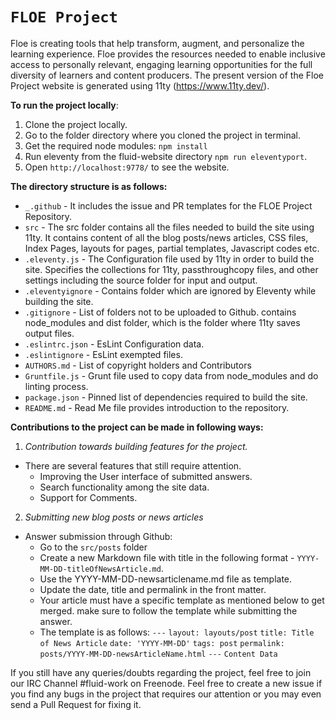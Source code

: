 # `FLOE Project`

Floe is creating tools that help transform, augment, and personalize the learning experience.
Floe provides the resources needed to enable inclusive access to personally relevant, engaging learning opportunities
for the full diversity of learners and content producers.
The present version of the Floe Project website is generated using 11ty (https://www.11ty.dev/).

**To run the project locally**:

1. Clone the project locally.
2. Go to the folder directory where you cloned the project in terminal.
3. Get the required node modules: `npm install`
4. Run eleventy from the fluid-website directory `npm run eleventyport`.
5. Open `http://localhost:9778/` to see the website.

**The directory structure is as follows:**

* `_.github` - It includes the issue and PR templates for the FLOE Project Repository.
* `src` - The src folder contains all the files needed to build the site using 11ty. It contains content of all the blog posts/news articles, CSS files, Index Pages, layouts for pages, partial templates, Javascript codes etc.
* `.eleventy.js` - The Configuration file used by 11ty in order to build the site. Specifies the collections for 11ty, passthroughcopy files, and other settings including the source folder for input and output.
* `.eleventyignore` - Contains folder which are ignored by Eleventy while building the site.
* `.gitignore` - List of folders not to be uploaded to Github. contains node_modules and dist folder, which is the folder where 11ty saves output files.
* `.eslintrc.json` - EsLint Configuration data.
* `.eslintignore` - EsLint exempted files.
* `AUTHORS.md` - List of copyright holders and Contributors
* `Gruntfile.js` - Grunt file used to copy data from node_modules and do linting process.
* `package.json` - Pinned list of dependencies required to build the site.
* `README.md` - Read Me file provides introduction to the repository.

**Contributions to the project can be made in following ways:**

1. *Contribution towards building features for the project.*
  - There are several features that still require attention.
    - Improving the User interface of submitted answers.
    - Search functionality among the site data.
    - Support for Comments.

2. *Submitting new blog posts or news articles*
 - Answer submission through Github:
   - Go to the `src/posts` folder
   - Create a new Markdown file with title in the following format - `YYYY-MM-DD-titleOfNewsArticle.md`.
   - Use the YYYY-MM-DD-newsarticlename.md file as template.
   - Update the date, title and permalink in the front matter.
   - Your article must have a specific template as mentioned below to get merged. make sure to follow the template while submitting the answer.
   - The template is as follows:
      `---`
      `layout: layouts/post`
      `title: Title of News Article`
      `date: 'YYYY-MM-DD'`
      `tags: post`
      `permalink: posts/YYYY-MM-DD-newsArticleName.html`
      `---`
      `Content Data`

If you still have any queries/doubts regarding the project, feel free to join our IRC Channel #fluid-work on Freenode.
Feel free to create a new issue if you find any bugs in the project that requires our attention or you may even send a Pull Request for fixing it.
